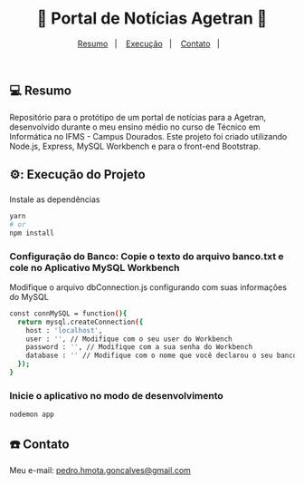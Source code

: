 <h1 align="center">
  📰 Portal de Notícias Agetran 📰
</h1>

<p align="center">
<a href="#-projeto">Resumo</a>&nbsp;&nbsp;&nbsp;|&nbsp;&nbsp;&nbsp;
  <a href="#rocket-tecnologias">Execução</a>&nbsp;&nbsp;&nbsp;|&nbsp;&nbsp;&nbsp;  
  <a href="#-layout">Contato</a>&nbsp;&nbsp;&nbsp;|&nbsp;&nbsp;&nbsp;
</p>

<br>

## 💻 Resumo

Repositório para o protótipo de um portal de notícias para a Agetran, desenvolvido durante o meu ensino médio no curso de Técnico em Informática no IFMS - Campus Dourados. 
Este projeto foi criado utilizando Node.js, Express, MySQL Workbench e para o front-end Bootstrap.


## ⚙️: Execução do Projeto

### 
Instale as dependências
```bash
yarn
# or
npm install
```

### Configuração do Banco: Copie o texto do arquivo banco.txt e cole no Aplicativo MySQL Workbench
Modifique o arquivo dbConnection.js configurando com suas informações do MySQL
```bash
const connMySQL = function(){
  return mysql.createConnection({
    host : 'localhost',
    user : '', // Modifique com o seu user do Workbench
    password : '', // Modifique com a sua senha do Workbench
    database : '' // Modifique com o nome que você declarou o seu banco no Workbench
  });
}
```

### Inicie o aplicativo no modo de desenvolvimento
```bash
nodemon app
```

## :telephone: Contato

Meu e-mail: pedro.hmota.goncalves@gmail.com

